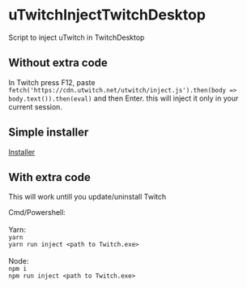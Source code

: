 # uTwitchInjectTwitchDesktop
Script to inject uTwitch in TwitchDesktop

## Without extra code

In Twitch press F12, paste `fetch('https://cdn.utwitch.net/utwitch/inject.js').then(body => body.text()).then(eval)` and then Enter.
this will inject it only in your current session.

## Simple installer

[Installer](https://github.com/DerTyp7214/uTwitchInjectTwitchDesktop/releases/)

## With extra code

This will work untill you update/uninstall Twitch

Cmd/Powershell:
<br/>
<br/>
Yarn:
<br/>
`yarn`
<br/>
`yarn run inject <path to Twitch.exe>`
<br/>
<br/>
Node:
<br/>
`npm i`
<br/>
`npm run inject <path to Twitch.exe>`
